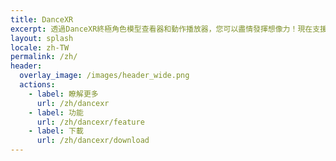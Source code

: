 ```yaml
---
title: DanceXR
excerpt: 透過DanceXR終極角色模型查看器和動作播放器，您可以盡情發揮想像力！現在支援VR，且可在PC、Mac和Android上使用。讓您的創意迸發，讓角色以前所未有的方式活靈活現！
layout: splash
locale: zh-TW
permalink: /zh/
header:
  overlay_image: /images/header_wide.png
  actions: 
    - label: 瞭解更多
      url: /zh/dancexr
    - label: 功能
      url: /zh/dancexr/feature
    - label: 下載
      url: /zh/dancexr/download
---
```

